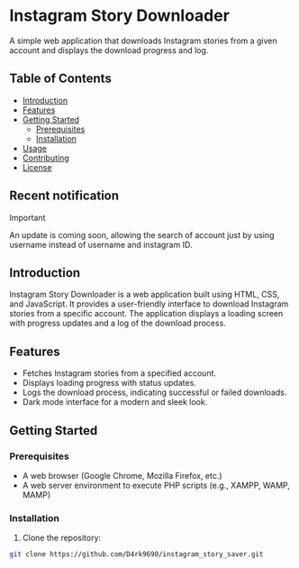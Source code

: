 # Instagram Story Downloader

A simple web application that downloads Instagram stories from a given account and displays the download progress and log.

## Table of Contents

- [Introduction](#introduction)
- [Features](#features)
- [Getting Started](#getting-started)
    - [Prerequisites](#prerequisites)
    - [Installation](#installation)
- [Usage](#usage)
- [Contributing](#contributing)
- [License](#license)

## Recent notification

> [!IMPORTANT]
> An update is coming soon, allowing the search of account just by using username instead of username and instagram ID.

## Introduction

Instagram Story Downloader is a web application built using HTML, CSS, and JavaScript. It provides a user-friendly interface to download Instagram stories from a specific account. The application displays a loading screen with progress updates and a log of the download process.

## Features

- Fetches Instagram stories from a specified account.
- Displays loading progress with status updates.
- Logs the download process, indicating successful or failed downloads.
- Dark mode interface for a modern and sleek look.

## Getting Started

### Prerequisites

- A web browser (Google Chrome, Mozilla Firefox, etc.)
- A web server environment to execute PHP scripts (e.g., XAMPP, WAMP, MAMP)

### Installation

1. Clone the repository:

```bash
git clone https://github.com/D4rk9690/instagram_story_saver.git
